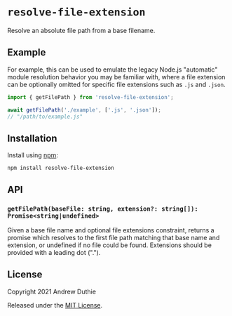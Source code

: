 # `resolve-file-extension`

Resolve an absolute file path from a base filename.

## Example

For example, this can be used to emulate the legacy Node.js "automatic" module resolution behavior you may be familiar with, where a file extension can be optionally omitted for specific file extensions such as `.js` and `.json`.

```js
import { getFilePath } from 'resolve-file-extension';

await getFilePath('./example', ['.js', '.json']);
// "/path/to/example.js"
```

## Installation

Install using [npm](https://www.npmjs.com/):

```
npm install resolve-file-extension
```

## API

### `getFilePath(baseFile: string, extension?: string[]): Promise<string|undefined>`

Given a base file name and optional file extensions constraint, returns a promise which resolves to the first file path matching that base name and extension, or undefined if no file could be found. Extensions should be provided with a leading dot (".").

## License

Copyright 2021 Andrew Duthie

Released under the [MIT License](./LICENSE.md).
